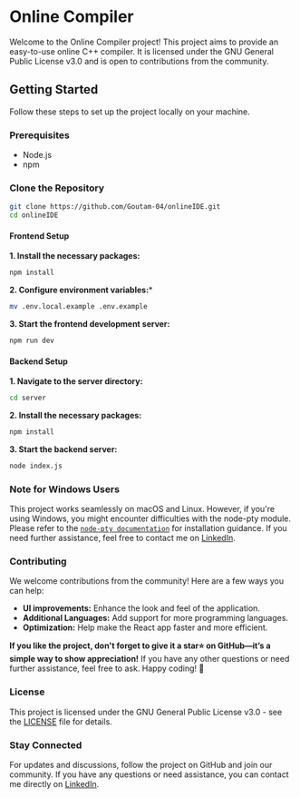 # Online Compiler

Welcome to the Online Compiler project! This project aims to provide an easy-to-use online C++ compiler. It is licensed under the GNU General Public License v3.0 and is open to contributions from the community.

## Getting Started
Follow these steps to set up the project locally on your machine.
### Prerequisites
- Node.js
- npm

### Clone the Repository

```sh
git clone https://github.com/Goutam-04/onlineIDE.git
cd onlineIDE
```
#### Frontend Setup
**1. Install the necessary packages:**
```sh
npm install
```
**2. Configure environment variables:***
```sh
mv .env.local.example .env.example
```
**3. Start the frontend development server:**
```sh
npm run dev
```
#### Backend Setup
**1. Navigate to the server directory:**
```sh
cd server
```
**2. Install the necessary packages:**
```sh
npm install
```
**3. Start the backend server:**
```sh
node index.js
```

### Note for Windows Users
This project works seamlessly on macOS and Linux. However, if you're using Windows, you might encounter difficulties with the node-pty module. Please refer to the [`node-pty documentation`](https://www.npmjs.com/package/node-pty) for installation guidance. If you need further assistance, feel free to contact me on [LinkedIn](https://www.linkedin.com/in/goutam-kumar-nayak/).

### Contributing
We welcome contributions from the community! Here are a few ways you can help:
* **UI improvements:** Enhance the look and feel of the application.
* **Additional Languages:** Add support for more programming languages.
* **Optimization:** Help make the React app faster and more efficient.

**If you like the project, don't forget to give it a star⭐️ on GitHub—it’s a simple way to show appreciation!** If you have any other questions or need further assistance, feel free to ask. Happy coding! 🚀

### License
This project is licensed under the GNU General Public License v3.0 - see the [LICENSE](LICENSE) file for details.
### Stay Connected
For updates and discussions, follow the project on GitHub and join our community. If you have any questions or need assistance, you can contact me directly on [LinkedIn](https://www.linkedin.com/in/goutam-kumar-nayak/).
